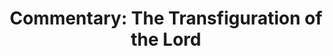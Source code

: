 ---
title: "Commentary: The Transfiguration of the Lord"
layout: reader
description: "Theme: He was transfigured before them"
feature_image: posts/commentary-transfiguration.jpg
category: commentary
published: true
---